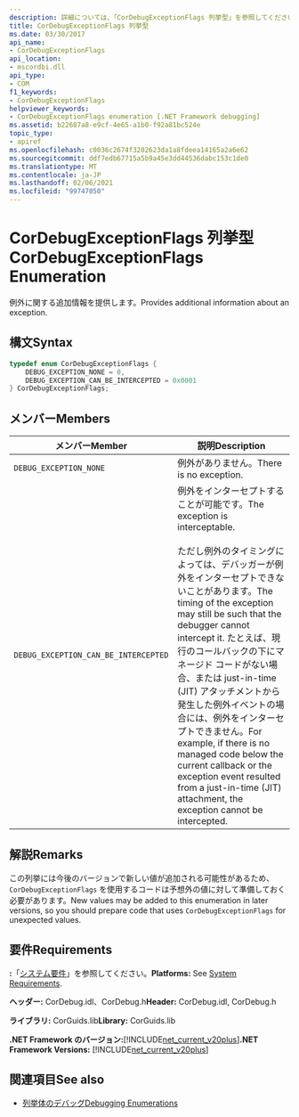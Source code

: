 ```yaml
---
description: 詳細については、「CorDebugExceptionFlags 列挙型」を参照してください。
title: CorDebugExceptionFlags 列挙型
ms.date: 03/30/2017
api_name:
- CorDebugExceptionFlags
api_location:
- mscordbi.dll
api_type:
- COM
f1_keywords:
- CorDebugExceptionFlags
helpviewer_keywords:
- CorDebugExceptionFlags enumeration [.NET Framework debugging]
ms.assetid: b22687a8-e9cf-4e65-a1b0-f92a81bc524e
topic_type:
- apiref
ms.openlocfilehash: c0036c2674f3202623da1a8fdeea14165a2a6e62
ms.sourcegitcommit: ddf7edb67715a5b9a45e3dd44536dabc153c1de0
ms.translationtype: MT
ms.contentlocale: ja-JP
ms.lasthandoff: 02/06/2021
ms.locfileid: "99747050"
---
```

# <a name="cordebugexceptionflags-enumeration"></a><span data-ttu-id="d2fa4-103">CorDebugExceptionFlags 列挙型</span><span class="sxs-lookup"><span data-stu-id="d2fa4-103">CorDebugExceptionFlags Enumeration</span></span>

<span data-ttu-id="d2fa4-104">例外に関する追加情報を提供します。</span><span class="sxs-lookup"><span data-stu-id="d2fa4-104">Provides additional information about an exception.</span></span>  
  
## <a name="syntax"></a><span data-ttu-id="d2fa4-105">構文</span><span class="sxs-lookup"><span data-stu-id="d2fa4-105">Syntax</span></span>  
  
```cpp  
typedef enum CorDebugExceptionFlags {  
    DEBUG_EXCEPTION_NONE = 0,  
    DEBUG_EXCEPTION_CAN_BE_INTERCEPTED = 0x0001  
} CorDebugExceptionFlags;  
```  
  
## <a name="members"></a><span data-ttu-id="d2fa4-106">メンバー</span><span class="sxs-lookup"><span data-stu-id="d2fa4-106">Members</span></span>  
  
|<span data-ttu-id="d2fa4-107">メンバー</span><span class="sxs-lookup"><span data-stu-id="d2fa4-107">Member</span></span>|<span data-ttu-id="d2fa4-108">説明</span><span class="sxs-lookup"><span data-stu-id="d2fa4-108">Description</span></span>|  
|------------|-----------------|  
|`DEBUG_EXCEPTION_NONE`|<span data-ttu-id="d2fa4-109">例外がありません。</span><span class="sxs-lookup"><span data-stu-id="d2fa4-109">There is no exception.</span></span>|  
|`DEBUG_EXCEPTION_CAN_BE_INTERCEPTED`|<span data-ttu-id="d2fa4-110">例外をインターセプトすることが可能です。</span><span class="sxs-lookup"><span data-stu-id="d2fa4-110">The exception is interceptable.</span></span><br /><br /> <span data-ttu-id="d2fa4-111">ただし例外のタイミングによっては、デバッガーが例外をインターセプトできないことがあります。</span><span class="sxs-lookup"><span data-stu-id="d2fa4-111">The timing of the exception may still be such that the debugger cannot intercept it.</span></span> <span data-ttu-id="d2fa4-112">たとえば、現行のコールバックの下にマネージド コードがない場合、または just-in-time (JIT) アタッチメントから発生した例外イベントの場合には、例外をインターセプトできません。</span><span class="sxs-lookup"><span data-stu-id="d2fa4-112">For example, if there is no managed code below the current callback or the exception event resulted from a just-in-time (JIT) attachment, the exception cannot be intercepted.</span></span>|  
  
## <a name="remarks"></a><span data-ttu-id="d2fa4-113">解説</span><span class="sxs-lookup"><span data-stu-id="d2fa4-113">Remarks</span></span>  

 <span data-ttu-id="d2fa4-114">この列挙には今後のバージョンで新しい値が追加される可能性があるため、`CorDebugExceptionFlags` を使用するコードは予想外の値に対して準備しておく必要があります。</span><span class="sxs-lookup"><span data-stu-id="d2fa4-114">New values may be added to this enumeration in later versions, so you should prepare code that uses `CorDebugExceptionFlags` for unexpected values.</span></span>  
  
## <a name="requirements"></a><span data-ttu-id="d2fa4-115">要件</span><span class="sxs-lookup"><span data-stu-id="d2fa4-115">Requirements</span></span>  

 <span data-ttu-id="d2fa4-116">**:**「[システム要件](../../get-started/system-requirements.md)」を参照してください。</span><span class="sxs-lookup"><span data-stu-id="d2fa4-116">**Platforms:** See [System Requirements](../../get-started/system-requirements.md).</span></span>  
  
 <span data-ttu-id="d2fa4-117">**ヘッダー:** CorDebug.idl、CorDebug.h</span><span class="sxs-lookup"><span data-stu-id="d2fa4-117">**Header:** CorDebug.idl, CorDebug.h</span></span>  
  
 <span data-ttu-id="d2fa4-118">**ライブラリ:** CorGuids.lib</span><span class="sxs-lookup"><span data-stu-id="d2fa4-118">**Library:** CorGuids.lib</span></span>  
  
 <span data-ttu-id="d2fa4-119">**.NET Framework のバージョン:**[!INCLUDE[net_current_v20plus](../../../../includes/net-current-v20plus-md.md)]</span><span class="sxs-lookup"><span data-stu-id="d2fa4-119">**.NET Framework Versions:** [!INCLUDE[net_current_v20plus](../../../../includes/net-current-v20plus-md.md)]</span></span>  
  
## <a name="see-also"></a><span data-ttu-id="d2fa4-120">関連項目</span><span class="sxs-lookup"><span data-stu-id="d2fa4-120">See also</span></span>

- [<span data-ttu-id="d2fa4-121">列挙体のデバッグ</span><span class="sxs-lookup"><span data-stu-id="d2fa4-121">Debugging Enumerations</span></span>](debugging-enumerations.md)
